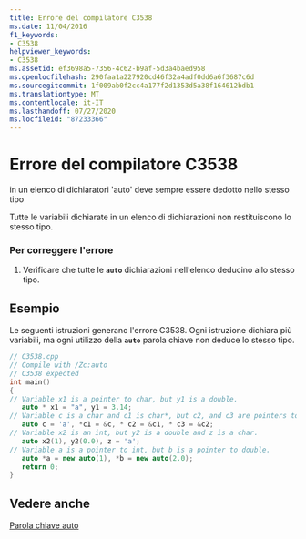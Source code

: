 ```yaml
---
title: Errore del compilatore C3538
ms.date: 11/04/2016
f1_keywords:
- C3538
helpviewer_keywords:
- C3538
ms.assetid: ef3698a5-7356-4c62-b9af-5d3a4baed958
ms.openlocfilehash: 290faa1a227920cd46f32a4adf0dd6a6f3687c6d
ms.sourcegitcommit: 1f009ab0f2cc4a177f2d1353d5a38f164612bdb1
ms.translationtype: MT
ms.contentlocale: it-IT
ms.lasthandoff: 07/27/2020
ms.locfileid: "87233366"
---
```

# <a name="compiler-error-c3538"></a>Errore del compilatore C3538

in un elenco di dichiaratori 'auto' deve sempre essere dedotto nello stesso tipo

Tutte le variabili dichiarate in un elenco di dichiarazioni non restituiscono lo stesso tipo.

### <a name="to-correct-this-error"></a>Per correggere l'errore

1. Verificare che tutte le **`auto`** dichiarazioni nell'elenco deducino allo stesso tipo.

## <a name="example"></a>Esempio

Le seguenti istruzioni generano l'errore C3538. Ogni istruzione dichiara più variabili, ma ogni utilizzo della **`auto`** parola chiave non deduce lo stesso tipo.

```cpp
// C3538.cpp
// Compile with /Zc:auto
// C3538 expected
int main()
{
// Variable x1 is a pointer to char, but y1 is a double.
   auto * x1 = "a", y1 = 3.14;
// Variable c is a char and c1 is char*, but c2, and c3 are pointers to pointers.
   auto c = 'a', *c1 = &c, * c2 = &c1, * c3 = &c2;
// Variable x2 is an int, but y2 is a double and z is a char.
   auto x2(1), y2(0.0), z = 'a';
// Variable a is a pointer to int, but b is a pointer to double.
   auto *a = new auto(1), *b = new auto(2.0);
   return 0;
}
```

## <a name="see-also"></a>Vedere anche

[Parola chiave auto](../../cpp/auto-keyword.md)
